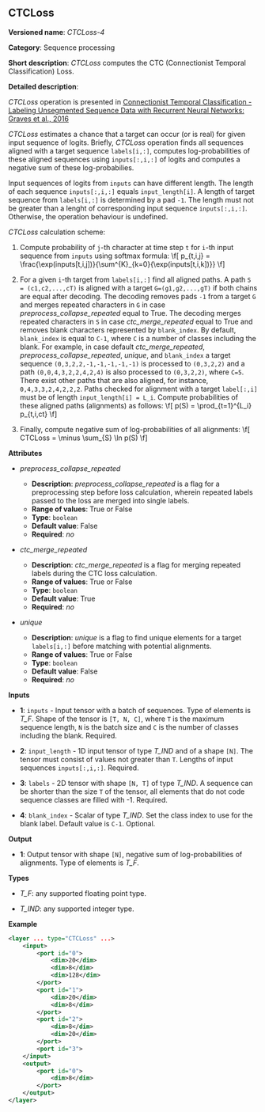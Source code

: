 ## CTCLoss <a name="CTCLoss"></a>

**Versioned name**: *CTCLoss-4*

**Category**: Sequence processing

**Short description**: *CTCLoss* computes the CTC (Connectionist Temporal Classification) Loss.

**Detailed description**:

*CTCLoss* operation is presented in [Connectionist Temporal Classification - Labeling Unsegmented Sequence Data with Recurrent Neural Networks: Graves et al., 2016](http://www.cs.toronto.edu/~graves/icml_2006.pdf)

*CTCLoss* estimates a chance that a target can occur (or is real) for given input sequence of logits.
Briefly, *CTCLoss* operation finds all sequences aligned with a target sequence `labels[i,:]`, computes log-probabilities of these aligned sequences using `inputs[:,i,:]` of logits
and computes a negative sum of these log-probabilies.

Input sequences of logits from `inputs` can have different length. The length of each sequence `inputs[:,i,:]` equals `input_length[i]`.
A length of target sequence from `labels[i,:]` is determined by a pad `-1`. The length must not be greater than a lenght of corresponding input sequence `inputs[:,i,:]`.
Otherwise, the operation behaviour is undefined.

*CTCLoss* calculation scheme:

1. Compute probability of `j`-th character at time step `t` for `i`-th input sequence from `inputs` using softmax formula:
\f[
p_{t,i,j} = \frac{\exp(inputs[t,i,j])}{\sum^{K}_{k=0}{\exp(inputs[t,i,k])}}
\f]

2. For a given `i`-th target from `labels[i,:]` find all aligned paths.
A path `S = (c1,c2,...,cT)` is aligned with a target `G=(g1,g2,...,gT)` if both chains are equal after decoding.
The decoding removes pads `-1` from a target `G` and merges repeated characters in `G` in case *preprocess_collapse_repeated* equal to True.
The decoding merges repeated characters in `S` in case *ctc_merge_repeated* equal to True and removes blank characters represented by `blank_index`.
By default, `blank_index` is equal to `C-1`, where `C` is a number of classes including the blank.
For example, in case default *ctc_merge_repeated*, *preprocess_collapse_repeated*, *unique*, and `blank_index` a target sequence `(0,3,2,2,-1,-1,-1,-1,-1)` is processed to `(0,3,2,2)` and
a path `(0,0,4,3,2,2,4,2,4)` is also processed to `(0,3,2,2)`, where `C=5`. There exist other paths that are also aligned, for instance, `0,4,3,3,2,4,2,2,2`.
Paths checked for alignment with a target `label[:,i]` must be of length `input_length[i] = L_i`.
Compute probabilities of these aligned paths (alignments) as follows:
\f[
p(S) = \prod_{t=1}^{L_i} p_{t,i,ct}
\f]

3. Finally, compute negative sum of log-probabilities of all alignments:
\f[
CTCLoss = \minus \sum_{S} \ln p(S)
\f]


**Attributes**

* *preprocess_collapse_repeated*

  * **Description**: *preprocess_collapse_repeated* is a flag for a preprocessing step before loss calculation, wherein repeated labels passed to the loss are merged into single labels.
  * **Range of values**: True or False
  * **Type**: `boolean`
  * **Default value**: False
  * **Required**: *no*

* *ctc_merge_repeated*

  * **Description**: *ctc_merge_repeated* is a flag for merging repeated labels during the CTC loss calculation.
  * **Range of values**: True or False
  * **Type**: `boolean`
  * **Default value**: True
  * **Required**: *no*

* *unique*

  * **Description**: *unique* is a flag to find unique elements for a target `labels[i,:]` before matching with potential alignments.
  * **Range of values**: True or False
  * **Type**: `boolean`
  * **Default value**: False
  * **Required**: *no*

**Inputs**

* **1**: `inputs` - Input tensor with a batch of sequences. Type of elements is *T_F*. Shape of the tensor is `[T, N, C]`, where `T` is the maximum sequence length, `N` is the batch size and `C` is the number of classes including the blank. Required.

* **2**: `input_length` - 1D input tensor of type *T_IND* and of a shape `[N]`. The tensor must consist of values not greater than `T`. Lengths of input sequences `inputs[:,i,:]`. Required.

* **3**: `labels` - 2D tensor with shape `[N, T]` of type *T_IND*. A sequence can be shorter than the size `T` of the tensor, all elements that do not code sequence classes are filled with -1. Required.

* **4**: `blank_index` - Scalar of type *T_IND*. Set the class index to use for the blank label. Default value is `C-1`. Optional.

**Output**

* **1**: Output tensor with shape `[N]`, negative sum of log-probabilities of alignments. Type of elements is *T_F*.

**Types**

* *T_F*: any supported floating point type.

* *T_IND*: any supported integer type.

**Example**

```xml
<layer ... type="CTCLoss" ...>
    <input>
        <port id="0">
            <dim>20</dim>
            <dim>8</dim>
            <dim>128</dim>
        </port>
        <port id="1">
            <dim>20</dim>
            <dim>8</dim>
        </port>
        <port id="2">
            <dim>8</dim>
            <dim>20</dim>
        </port>
        <port id="3">
    </input>
    <output>
        <port id="0">
            <dim>8</dim>
        </port>
    </output>
</layer>
```
